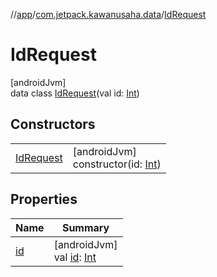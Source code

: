 //[app](../../../index.md)/[com.jetpack.kawanusaha.data](../index.md)/[IdRequest](index.md)

# IdRequest

[androidJvm]\
data class [IdRequest](index.md)(val id: [Int](https://kotlinlang.org/api/latest/jvm/stdlib/kotlin/-int/index.html))

## Constructors

| | |
|---|---|
| [IdRequest](-id-request.md) | [androidJvm]<br>constructor(id: [Int](https://kotlinlang.org/api/latest/jvm/stdlib/kotlin/-int/index.html)) |

## Properties

| Name | Summary |
|---|---|
| [id](id.md) | [androidJvm]<br>val [id](id.md): [Int](https://kotlinlang.org/api/latest/jvm/stdlib/kotlin/-int/index.html) |
